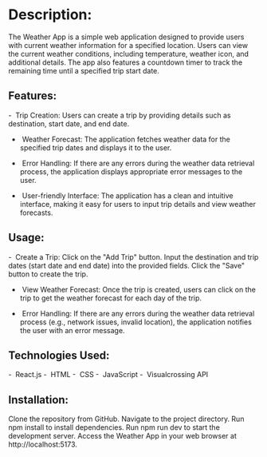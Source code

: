 <h1>Description:</h1>
The Weather App is a simple web application designed to provide users with current weather information for a specified location. Users can view the current weather conditions, including temperature, weather icon, and additional details. The app also features a countdown timer to track the remaining time until a specified trip start date.

<h2>Features:</h2>
- &nbsp;Trip Creation: 
Users can create a trip by providing details such as destination, start date, and end date.

- &nbsp;Weather Forecast: 
The application fetches weather data for the specified trip dates and displays it to the user.

- &nbsp;Error Handling: 
If there are any errors during the weather data retrieval process, the application displays appropriate error messages to the user.

- &nbsp;User-friendly Interface: 
The application has a clean and intuitive interface, making it easy for users to input trip details and view weather forecasts.


<h2>Usage:</h2>
- &nbsp;Create a Trip:
Click on the "Add Trip" button.
Input the destination and trip dates (start date and end date) into the provided fields.
Click the "Save" button to create the trip.

- &nbsp;View Weather Forecast:
Once the trip is created, users can click on the trip to get the weather forecast for each day of the trip.

- &nbsp;Error Handling:
If there are any errors during the weather data retrieval process (e.g., network issues, invalid location), the application notifies the user with an error message.


<h2>Technologies Used:</h2>
- &nbsp;React.js
- &nbsp;HTML
- &nbsp;CSS
- &nbsp;JavaScript
- &nbsp;Visualcrossing API

<h2>Installation:</h2>
Clone the repository from GitHub.
Navigate to the project directory.
Run npm install to install dependencies.
Run npm run dev to start the development server.
Access the Weather App in your web browser at http://localhost:5173.

